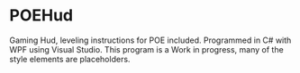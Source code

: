 # POEHud
Gaming Hud, leveling instructions for POE included.
Programmed in C# with WPF using Visual Studio.
This program is a Work in progress, many of the style elements are placeholders.
